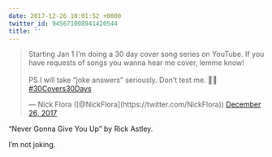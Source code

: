 ```yaml
---
date: 2017-12-26 10:01:52 +0000
twitter_id: 945671008941420544
title: ''
---
```


<blockquote class="twitter-tweet"><p lang="en" dir="ltr">Starting Jan 1 I’m doing a 30 day cover song series on YouTube. If you have requests of songs you wanna hear me cover, lemme know! <br><br>PS I will take “joke answers” seriously. Don’t test me. 🕺🏼<a href="https://twitter.com/hashtag/30Covers30Days?src=hash&amp;ref_src=twsrc%5Etfw">#30Covers30Days</a></p>&mdash; Nick Flora ([@NickFlora](https://twitter.com/NickFlora)) <a href="https://twitter.com/NickFlora/status/945668327380324353?ref_src=twsrc%5Etfw">December 26, 2017</a></blockquote>
<script async src="https://platform.twitter.com/widgets.js" charset="utf-8"></script>

“Never Gonna Give You Up” by Rick Astley.

I’m not joking.
